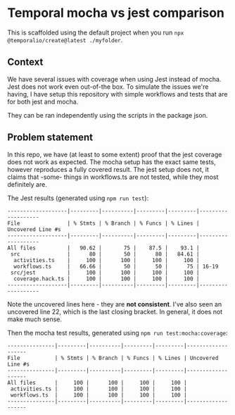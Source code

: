 # Temporal mocha vs jest comparison

This is scaffolded using the default project when you run `npx @temporalio/create@latest ./myfolder`.

## Context
We have several issues with coverage when using Jest instead of mocha. Jest does not work even out-of-the box.
To simulate the issues we're having, I have setup this repository with simple workflows and tests that are for both jest and mocha.

They can be ran independently using the scripts in the package json.

## Problem statement
In this repo, we have (at least to some extent) proof that the jest coverage does not work as expected. The mocha setup has the exact same tests, however reproduces a fully covered result. The jest setup does not, it claims that -some- things in workflows.ts are not tested, while they most definitely are.

The Jest results (generated using `npm run test`):
```
-------------------|---------|----------|---------|---------|-------------------
File               | % Stmts | % Branch | % Funcs | % Lines | Uncovered Line #s 
-------------------|---------|----------|---------|---------|-------------------
All files          |   90.62 |       75 |    87.5 |    93.1 |                   
 src               |      80 |       50 |      80 |   84.61 |                   
  activities.ts    |     100 |      100 |     100 |     100 |                   
  workflows.ts     |   66.66 |       50 |      50 |      75 | 16-19             
 src/jest          |     100 |      100 |     100 |     100 |                   
  coverage.hack.ts |     100 |      100 |     100 |     100 |                   
-------------------|---------|----------|---------|---------|-------------------
```
Note the uncovered lines here - they are **not consistent**. I've also seen an uncovered line 22, which is the last closing bracket. In general, it does not make much sense. 

Then the mocha test results, generated using `npm run test:mocha:coverage`:
```
---------------|---------|----------|---------|---------|-------------------
File           | % Stmts | % Branch | % Funcs | % Lines | Uncovered Line #s 
---------------|---------|----------|---------|---------|-------------------
All files      |     100 |      100 |     100 |     100 |                   
 activities.ts |     100 |      100 |     100 |     100 |                   
 workflows.ts  |     100 |      100 |     100 |     100 |                   
---------------|---------|----------|---------|---------|-------------------
```
